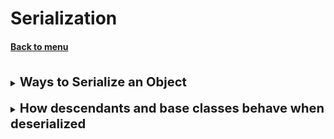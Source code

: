 <h1>Serialization</h1> 
<h4> 

[Back to menu](..%2FMenu.md)

</h4>

<br>
<details>
    <summary>
        <b><big><big>
         Ways to Serialize an Object
        </big></big></b>
    </summary>

2 ways to serialize an object

**Serialization using the Serializable method:**

- specific marker interface
- to use it, we must call writeObject on the io stream

**Serialization using the Externalizable method:**

- successor of marker interface with two read/writeExternal methods
- allows us to create custom serialization and deserialization settings

</details>
<br>

<details>
    <summary>
        <b><big><big>
         How descendants and base classes behave when deserialized
        </big></big></b>
    </summary>

When a class implements the java.io.Serializable interface,
all its subclasses are also serializable.

Conversely, when an object has a reference to another object,
these objects must implement the Serializable interface separately,
otherwise a NotSerializableException will be thrown

</details>
<br>

